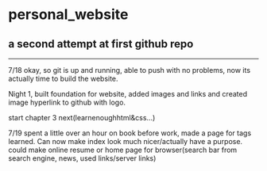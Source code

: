 # personal_website

## a second attempt at first github repo
--------------------------------------

7/18
okay, so git is up and running, able to push with no problems, now its actually time to build the website.

Night 1, built foundation for website, added images and links and created image hyperlink to github with logo.

start chapter 3 next(learnenoughhtml&css...)

7/19
spent a little over an hour on book before work, made a page for tags learned. Can now make index look much nicer/actually have a purpose. could make online resume or home page for browser(search bar from search engine, news, used links/server links)